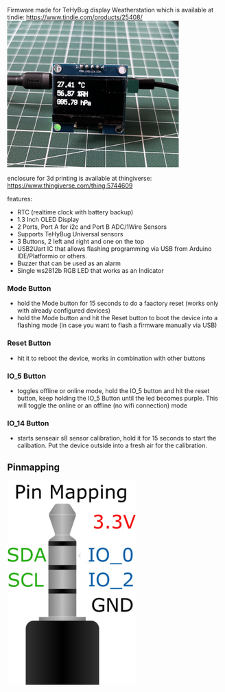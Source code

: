 Firmware made for TeHyBug display Weatherstation which is available at tindie:
 https://www.tindie.com/products/25408/
<img src="https://raw.githubusercontent.com/gumslone/tehybug/master/tehybug_display_c_firmware_v1/images/Bildschirmfoto%202022-02-13%20um%2019.54.41.png" width=400>

enclosure for 3d printing is available at thingiverse:
https://www.thingiverse.com/thing:5744609

features:
- RTC (realtime clock with battery backup)
- 1.3 Inch OLED Display
- 2 Ports, Port A for i2c and Port B ADC/1Wire Sensors
- Supports TeHyBug Universal sensors
- 3 Buttons, 2 left and right and one on the top
- USB2Uart IC that allows flashing programming via USB from Arduino IDE/Platformio or others.
- Buzzer that can be used as an alarm
- Single ws2812b RGB LED that works as an Indicator

### Mode Button

- hold the Mode button for 15 seconds to do a faactory reset (works only with already configured devices)
- hold the Mode button and hit the Reset button to boot the device into a flashing mode (in case you want to flash a firmware manually via USB)

### Reset Button

 - hit it to reboot the device, works in combination with other buttons
 
### IO_5 Button

- toggles offline or online mode, hold the IO_5 button and hit the reset button, keep holding the IO_5 Button until the led becomes purple. This will toggle the online or an offline (no wifi connection) mode

### IO_14 Button

- starts senseair s8 sensor calibration, hold it for 15 seconds to start the calibation. Put the device outside into a fresh air for the calibration.

## Pinmapping
  
<img src="https://github.com/gumslone/tehybug/blob/master/tehybug_co2_firmware/images/3.5mm_jack_plug_4i.svg_mapping.jpg?raw=true" width="300">
